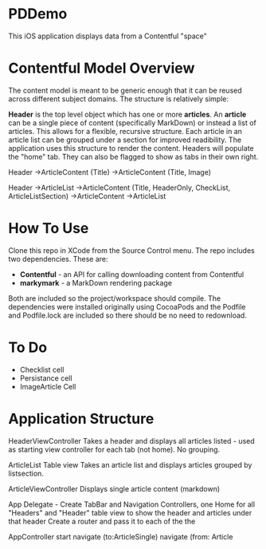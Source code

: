 #  PDDemo

This iOS application displays data from a Contentful "space"

#  Contentful Model Overview

The content model is meant to be generic enough that it can be reused across different subject domains. 
The structure is relatively simple:

**Header** is the top level object which has one or more **articles**. An **article** can be a single piece of content (specifically MarkDown) or instead a list of articles. This allows for a flexible, recursive structure. Each article in an article list can be grouped under a section for improved readibility.
The application uses this structure to render the content. Headers will populate the "home" tab. They can also be flagged to show as tabs in their own right.

Header
->ArticleContent (Title)
->ArticleContent (Title, Image)

Header
->ArticleList
        ->ArticleContent (Title, HeaderOnly, CheckList, ArticleListSection)
        ->ArticleContent
        ->ArticleList
        
#  How To Use
Clone this repo in XCode from the Source Control menu. 
The repo includes two dependencies. These are:
* **Contentful** - an API for calling downloading content from Contentful
* **markymark** - a MarkDown rendering package

Both are included so the project/workspace should compile.
The dependencies were installed originally using CocoaPods and the Podfile and Podfile.lock are included so there should be no need to redownload.

#  To Do
* Checklist cell
* Persistance cell
* ImageArticle Cell

#  Application Structure
    
HeaderViewController
Takes a header and displays all articles listed - used as starting view controller for each tab (not home). No grouping.

ArticleList Table view
Takes an article list and displays articles grouped by listsection.

ArticleViewController
Displays single article content (markdown)

App Delegate -
    Create TabBar and Navigation Controllers, one Home for all "Headers" and "Header" table view to show the header and articles under that header
    Create a router and pass it to each of the  the 

AppController
start 
navigate (to:ArticleSingle)
navigate (from: Article
    

